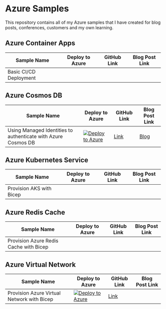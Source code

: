 # Azure Samples

This repository contains all of my Azure samples that I have created for blog posts, conferences, customers and my own learning.

## Azure Container Apps

| Sample Name | Deploy to Azure | GitHub Link | Blog Post Link |
| ----------- | --------------- | ----------- | -------------- |
| Basic CI/CD Deployment | | | |

## Azure Cosmos DB

| Sample Name | Deploy to Azure | GitHub Link | Blog Post Link |
| ----------- | --------------- | ----------- | -------------- |
| Using Managed Identities to authenticate with Azure Cosmos DB | [![Deploy to Azure](https://aka.ms/deploytoazurebutton)](https://portal.azure.com/#create/Microsoft.Template/uri/https%3A%2F%2Fraw.githubusercontent.com%2Fwillvelida%2Fazure-samples%2Fmain%2Fcosmosdb-function-managed-identity%2Fdeploy%2Fazuredeploy.json) | [Link](https://github.com/willvelida/azure-samples/tree/main/cosmosdb-function-managed-identity) | [Blog](https://www.willvelida.com/posts/authenticating-cosmos-db-with-managed-identity/) |

## Azure Kubernetes Service

| Sample Name | Deploy to Azure | GitHub Link | Blog Post Link |
| ----------- | --------------- | ----------- | -------------- |
| Provision AKS with Bicep | | | |

## Azure Redis Cache

| Sample Name | Deploy to Azure | GitHub Link | Blog Post Link |
| ----------- | --------------- | ----------- | -------------- |
| Provision Azure Redis Cache with Bicep | | | |

## Azure Virtual Network

| Sample Name | Deploy to Azure | GitHub Link | Blog Post Link |
| ----------- | --------------- | ----------- | -------------- |
| Provision Azure Virtual Network with Bicep | [![Deploy to Azure](https://aka.ms/deploytoazurebutton)](https://portal.azure.com/#create/Microsoft.Template/uri/https%3A%2F%2Fraw.githubusercontent.com%2Fwillvelida%2Fazure-samples%2Fmain%2Fazure-vnet-bicep-simple%2Fazuredeploy.json) | [Link](https://github.com/willvelida/azure-samples/tree/main/azure-vnet-bicep-simple) | |